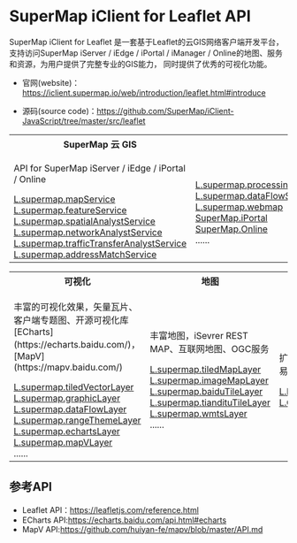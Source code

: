 # SuperMap iClient for Leaflet API
SuperMap iClient for Leaflet 是一套基于Leaflet的云GIS网络客户端开发平台， 支持访问SuperMap iServer / iEdge / iPortal / iManager / Online的地图、服务和资源，为用户提供了完整专业的GIS能力， 同时提供了优秀的可视化功能。

*   官网(website)：<a href="https://iclient.supermap.io/web/introduction/leaflet.html#introduce" target="_parent">https://iclient.supermap.io/web/introduction/leaflet.html#introduce</a>

*   源码(source code)：<a href="https://github.com/SuperMap/iClient-JavaScript/tree/master/src/leaflet" target="_blank">https://github.com/SuperMap/iClient-JavaScript/tree/master/src/leaflet</a>
<table><tr>
    <th width="33.3%">SuperMap 云 GIS</th><th width="33.3%"></th><th width="33.3%"></th>
</tr><tr>
    <td><p>API for SuperMap iServer / iEdge / iPortal / Online</p>
        <a href="L.supermap.mapService.html">L.supermap.mapService</a><br>
        <a href="L.supermap.featureService.html">L.supermap.featureService</a><br>
        <a href="L.supermap.spatialAnalystService.html">L.supermap.spatialAnalystService</a><br>
        <a href="L.supermap.networkAnalystService.html">L.supermap.networkAnalystService</a><br>
        <a href="L.supermap.trafficTransferAnalystService.html">L.supermap.trafficTransferAnalystService</a><br>
        <a href="L.supermap.addressMatchService.html">L.supermap.addressMatchService</a></td>
     <td>
        <br>
        <a href="L.supermap.processingService.html">L.supermap.processingService</a><br>
        <a href="L.supermap.dataFlowService.html">L.supermap.dataFlowService</a><br>
        <a href="L.supermap.webmap.html">L.supermap.webmap</a><br>
        <a href="SuperMap.iPortal.html">SuperMap.iPortal</a><br>
        <a href="SuperMap.Online.html">SuperMap.Online</a><br>
        ......</td>   
         <td><p> </p></td>   
</tr></table>
<table><tr>
    <th width="33.3%">可视化</th><th width="33.3%">地图</th><th width="33.3%">投影</th>
</tr><tr>
    <td><p>丰富的可视化效果，矢量瓦片、客户端专题图、开源可视化库[ECharts](https://echarts.baidu.com/)，[MapV](https://mapv.baidu.com/)</p>
        <a href="L.supermap.tiledVectorLayer.html">L.supermap.tiledVectorLayer</a><br>
        <a href="L.supermap.graphicLayer.html">L.supermap.graphicLayer</a><br>
        <a href="L.supermap.dataFlowLayer.html">L.supermap.dataFlowLayer</a><br>
        <a href="L.supermap.rangeThemeLayer.html">L.supermap.rangeThemeLayer</a><br>
        <a href="L.supermap.echartsLayer.html">L.supermap.echartsLayer</a><br>
        <a href="L.supermap.mapVLayer.html">L.supermap.mapVLayer</a><br>
        ......</td>
    <td><p>丰富地图，iSevrer REST MAP、互联网地图、OGC服务</p>
        <a href="L.supermap.tiledMapLayer.html">L.supermap.tiledMapLayer</a><br>
        <a href="L.supermap.imageMapLayer.html">L.supermap.imageMapLayer</a><br>
        <a href="L.supermap.baiduTileLayer.html">L.supermap.baiduTileLayer</a><br>
        <a href="L.supermap.tiandituTileLayer.html">L.supermap.tiandituTileLayer</a><br>
        <a href="L.supermap.wmtsLayer.html">L.supermap.wmtsLayer</a><br>
         ......</td>
    <td><p>扩展Leaflet投影，更易用</p>
        <a href="L.Proj.CRS.html">L.Proj.CRS</a><br>
        <a href="L.CRS.NonEarthCRS.html">L.CRS.NonEarthCRS</a><br>
</tr></table>

## 参考API

*   Leaflet API：<a href="https://leafletjs.com/reference.html" target="_blank">https://leafletjs.com/reference.html</a>
*   ECharts API:<a href="https://echarts.baidu.com/api.html#echarts" target="_blank">https://echarts.baidu.com/api.html#echarts</a>
*   MapV API:<a href="https://github.com/huiyan-fe/mapv/blob/master/API.md" target="_blank">https://github.com/huiyan-fe/mapv/blob/master/API.md</a>
